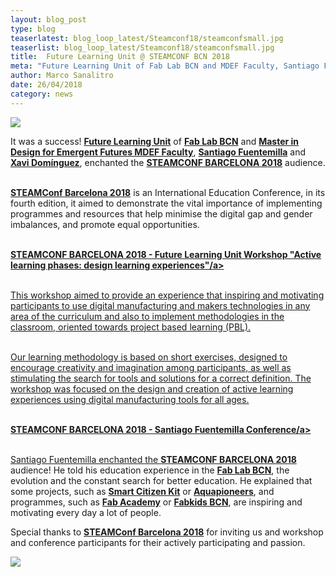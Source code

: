 ```yaml
---
layout: blog_post
type: blog
teaserlatest: blog_loop_latest/Steamconf18/steamconfsmall.jpg
teaserlist: blog_loop_latest/Steamconf18/steamconfsmall.jpg
title:  Future Learning Unit @ STEAMCONF BCN 2018
meta: "Future Learning Unit of Fab Lab BCN and MDEF Faculty, Santiago Fuentemilla and Xavi Domínguez, enchanted the STEAMCONF BARCELONA 2018' audience."
author: Marco Sanalitro
date: 26/04/2018 
category: news
---
```


<img src= "http://www.fablabbcn.org/img/blog/blog_loop_latest/Steamconf18/steamconf1.jpg" align="middle"> 
<br>

It was a success! <strong><a href="https://twitter.com/FutureLearningU?lang=en">Future Learning Unit</a></strong> of <strong><a href="https://fablabbcn.org/index.html">Fab Lab BCN</a></strong> and <strong><a href="https://iaac.net/educational-programmes/master-design-emergent-futures/"> Master in Design for Emergent Futures MDEF Faculty</a></strong>, <strong><a href="https://fablabbcn.org/about_us.html">Santiago Fuentemilla</a></strong> and <strong><a href="https://fablabbcn.org/about_us.html">Xavi Domínguez</a></strong>, enchanted the <strong><a href="https://2018.steamconf.com/">STEAMCONF BARCELONA 2018</a></strong> audience. <br><br>

<strong><a href="https://2018.steamconf.com/">STEAMConf Barcelona 2018</a></strong> is an International Education Conference, in its fourth edition, it aimed to demonstrate the vital importance of implementing programmes and resources that help minimise the digital gap and gender imbalances, and promote equal opportunities. <br><br>

<strong><a href="https://2018.steamconf.com/en/workshops/">STEAMCONF BARCELONA 2018 - Future Learning Unit Workshop "Active learning phases: design learning experiences"/a></strong><br><br>

This workshop aimed to provide an experience that inspiring and motivating participants to use digital manufacturing and makers technologies in any area of the curriculum and also to implement methodologies in the classroom, oriented towards project based learning (PBL).<br><br>

Our learning methodology is based on short exercises, designed to encourage creativity and imagination among participants, as well as stimulating the search for tools and solutions for a correct definition. The workshop was focused on the design and creation of active learning experiences using digital manufacturing tools for all ages.<br><br>

<strong><a href="https://2018.steamconf.com/en/speakers/">STEAMCONF BARCELONA 2018 - Santiago Fuentemilla Conference/a></strong><br><br>

Santiago Fuentemilla enchanted the <strong><a href="https://2018.steamconf.com/">STEAMCONF BARCELONA 2018</a></strong> audience! He told his education experience in the <strong><a href="https://fablabbcn.org/index.html">Fab Lab BCN</a></strong>, the evolution and the constant search for better education. He explained that some projects, such as <strong><a href="https://https://smartcitizen.me/">Smart Citizen Kit</a></strong> or <strong><a href="http://aquapioneers.io/es/">Aquapioneers</a></strong>, and programmes, such as <strong><a href="http://fabacademy.org/">Fab Academy</a></strong> or <strong><a href="http://kids.fablabbcn.org/">Fabkids BCN</a></strong>, are inspiring and motivating every day a lot of people.

Special thanks to <strong><a href="https://2018.steamconf.com/">STEAMConf Barcelona 2018</a></strong> for inviting us and workshop and conference participants for their actively participating and passion.

<img src= "http://www.fablabbcn.org/img/blog/blog_loop_latest/Steamconf18/steamconf2.jpg" align="middle"> 
<br>




